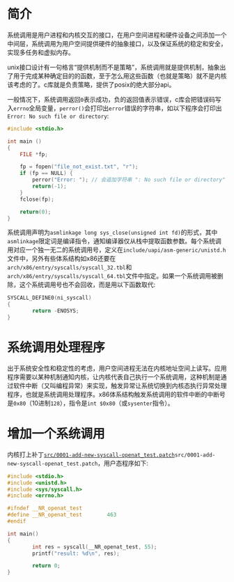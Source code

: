 # 简介

系统调用是用户进程和内核交互的接口，在用户空间进程和硬件设备之间添加一个中间层，系统调用为用户空间提供硬件的抽象接口，以及保证系统的稳定和安全，实现多任务和虚拟内存。

unix接口设计有一句格言“提供机制而不是策略”，系统调用就是提供机制，抽象出了用于完成某种确定目的的函数，至于怎么用这些函数（也就是策略）就不是内核该考虑的了。c库就是负责策略，提供了posix的绝大部分api。

一般情况下，系统调用返回`0`表示成功，负的返回值表示错误，c库会把错误码写入`errno`全局变量，`perror()`会打印出`error`错误的字符串，如以下程序会打印出`Error: No such file or directory`:
```c
#include <stdio.h>

int main ()
{
    FILE *fp;

    fp = fopen("file_not_exist.txt", "r");
    if (fp == NULL) {
        perror("Error: "); // 会追加字符串 ": No such file or directory"
        return(-1);
    }
    fclose(fp);

    return(0);
}
```

系统调用声明为`asmlinkage long sys_close(unsigned int fd)`的形式，其中`asmlinkage`限定词是编译指令，通知编译器仅从栈中提取函数参数。每个系统调用对应一个独一无二的系统调用号，定义在`include/uapi/asm-generic/unistd.h`文件中，另外有些体系结构如x86还要在`arch/x86/entry/syscalls/syscall_32.tbl`和`arch/x86/entry/syscalls/syscall_64.tbl`文件中指定。如果一个系统调用被删除，这个系统调用号也不会回收，而是用以下函数取代:
```c
SYSCALL_DEFINE0(ni_syscall)
{
        return -ENOSYS;
}
```

# 系统调用处理程序

出于系统安全性和稳定性的考虑，用户空间进程无法在内核地址空间上读写。应用程序需要以某种机制通知内核，让内核代表自己执行一个系统调用，这种机制是通过软件中断（又叫编程异常）来实现，触发异常让系统切换到内核态执行异常处理程序，也就是系统调用处理程序。x86体系结构触发系统调用的软件中断的中断号是`0x80`（10进制`128`），指令是`int $0x80`（或`sysenter`指令）。

# 增加一个系统调用

内核打上补丁<!-- public begin -->[`src/0001-add-new-syscall-openat_test.patch`](https://gitee.com/chenxiaosonggitee/blog/blob/master/courses/kernel/src/0001-add-new-syscall-openat_test.patch)<!-- public end --><!-- private begin -->`src/0001-add-new-syscall-openat_test.patch`<!-- private end -->，用户态程序如下:
```c
#include <stdio.h>
#include <unistd.h>
#include <sys/syscall.h>
#include <errno.h>

#ifndef __NR_openat_test
#define __NR_openat_test        463
#endif

int main()
{
        int res = syscall(__NR_openat_test, 55);
        printf("result: %d\n", res);

        return 0;
}
```
